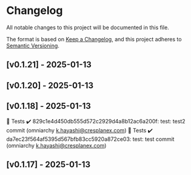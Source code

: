 # Changelog

All notable changes to this project will be documented in this file.

The format is based on [Keep a Changelog](https://keepachangelog.com/en/1.1.0/),
and this project adheres to [Semantic Versioning](https://semver.org/spec/v2.0.0.html).

## [v0.1.21] - 2025-01-13

## [v0.1.20] - 2025-01-13

## [v0.1.18] - 2025-01-13

🧪 Tests
✔️ 829c1e4d450db555d572c2929d4a8b12ac6a200f: test: test2 commit (omniarchy <k.hayashi@cresplanex.com>)
🧪 Tests
✔️ da7ec23f564af5395d567bfb83cc5920a872ce03: test: test commit (omniarchy <k.hayashi@cresplanex.com>)
## [v0.1.17] - 2025-01-13
